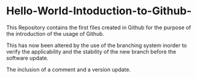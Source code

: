 # Hello-World-Intoduction-to-Github-
This Repository contains the first files created in Github for the purpose of the introduction of the usage of Github.

This has now been altered by the use of the branching system inorder to verify the applicability and the stability of the new branch before the software update.

The inclusion of a comment and a version update.
